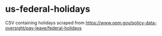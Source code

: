 # us-federal-holidays
CSV containing holidays scraped from https://www.opm.gov/policy-data-oversight/pay-leave/federal-holidays
